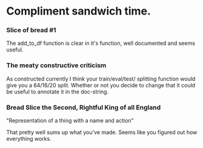 # Compliment sandwich time.
### Slice of bread #1
The add_to_df function is clear in it's function, well documented and seems useful.

### The meaty constructive criticism
As constructed currently I think your train/eval/test/ splitting function would give you a 64/16/20 split. Whether or not you decide to change that it could be useful to annotate it in the doc-string.

### Bread Slice the Second, Rightful King of all England
"Representation of a thing with a name and action"

That pretty well sums up what you've made. Seems like you figured out how everything works.
